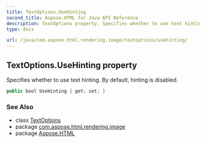 ```yaml
---
title: TextOptions.UseHinting
second_title: Aspose.HTML for Java API Reference
description: TextOptions property. Specifies whether to use text hinting. By default hinting is disabled
type: docs

url: /java/com.aspose.html.rendering.image/textoptions/usehinting/
---
```

## TextOptions.UseHinting property

Specifies whether to use text hinting. By default, hinting is disabled.

```java
public bool UseHinting { get; set; }
```

### See Also

* class [TextOptions](../)
* package [com.aspose.html.rendering.image](../../../com.aspose.html.rendering.image/)
* package [Aspose.HTML](../../../)
